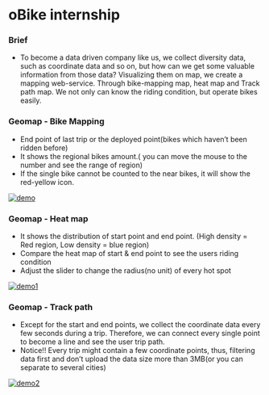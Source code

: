 # oBike internship
### Brief
   + To become a data driven company like us, we collect diversity data, such as coordinate data and so on, but how can we get some valuable information from those data?
      Visualizing them on map, we create a mapping web-service. Through bike-mapping map, heat map and Track path map. We not only can know the riding condition, but operate bikes easily.
      
### Geomap - Bike Mapping
   + End point of last trip or the deployed point(bikes which haven’t been ridden before)
   + It shows the regional bikes amount.( you can move the mouse to the number and see the range of region) 
   + If the single bike cannot be counted to the near bikes, it will show the red-yellow icon.
   
<a href="https://i2.imgflip.com/2cc09l.gif"><img src="https://i2.imgflip.com/2cc09l.gif" title="demo"></a>

### Geomap - Heat map
   + It shows the distribution of start point and end point. (High density = Red region, Low density = blue region)
   + Compare the heat map of start & end point to see the users riding condition
   + Adjust the slider to change the radius(no unit) of every hot spot
   
<a href="https://i2.imgflip.com/2cc0rn.gif"><img src="https://i2.imgflip.com/2cc0rn.gif" title="demo1"></a>

### Geomap - Track path
   + Except for the start and end points, we collect the coordinate data every few seconds during a trip. Therefore, we can connect every single point to become a line and see the user trip path.
   + Notice!! Every trip might contain a few coordinate points, thus, filtering data first and don’t upload the data size more than 3MB(or you can separate to several cities)

<a href="hhttps://i2.imgflip.com/2cc0rn.gif"><img src="https://i2.imgflip.com/2cc0rn.gif" title="demo2"></a>
   

      
      
